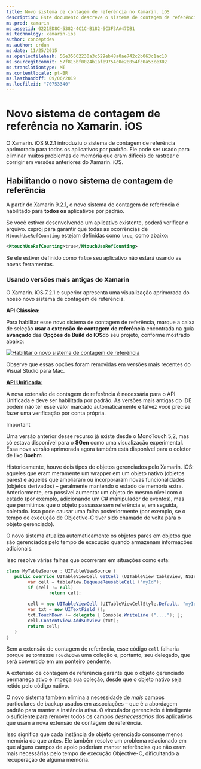```yaml
---
title: Novo sistema de contagem de referência no Xamarin. iOS
description: Este documento descreve o sistema de contagem de referência aprimorada do Xamarin, habilitado em todos os aplicativos Xamarin. iOS por padrão.
ms.prod: xamarin
ms.assetid: 0221ED8C-5382-4C1C-B182-6C3F3AA47DB1
ms.technology: xamarin-ios
author: conceptdev
ms.author: crdun
ms.date: 11/25/2015
ms.openlocfilehash: 56e35662230a3c529eb48a0ae742c2b063c1ac10
ms.sourcegitcommit: 57f815bf0024b1afe9754c0e28054fc0a53ce302
ms.translationtype: MT
ms.contentlocale: pt-BR
ms.lasthandoff: 09/06/2019
ms.locfileid: "70753340"
---
```

# <a name="new-reference-counting-system-in-xamarinios"></a>Novo sistema de contagem de referência no Xamarin. iOS

O Xamarin. iOS 9.2.1 introduziu o sistema de contagem de referência aprimorado para todos os aplicativos por padrão. Ele pode ser usado para eliminar muitos problemas de memória que eram difíceis de rastrear e corrigir em versões anteriores do Xamarin. iOS.

## <a name="enabling-the-new-reference-counting-system"></a>Habilitando o novo sistema de contagem de referência

A partir do Xamarin 9.2.1, o novo sistema de contagem de referência é habilitado para **todos os** aplicativos por padrão.

Se você estiver desenvolvendo um aplicativo existente, poderá verificar o arquivo. csproj para garantir que todas as ocorrências de `MtouchUseRefCounting` estejam definidas como `true`, como abaixo:

```xml
<MtouchUseRefCounting>true</MtouchUseRefCounting>
```

Se ele estiver definido como `false` seu aplicativo não estará usando as novas ferramentas.

### <a name="using-older-versions-of-xamarin"></a>Usando versões mais antigas do Xamarin

O Xamarin. iOS 7.2.1 e superior apresenta uma visualização aprimorada do nosso novo sistema de contagem de referência.

**API Clássica:**

Para habilitar esse novo sistema de contagem de referência, marque a caixa de seleção **usar a extensão de contagem de referência** encontrada na guia **avançado** das **Opções de Build do IOS**do seu projeto, conforme mostrado abaixo: 

[![](newrefcount-images/image1.png "Habilitar o novo sistema de contagem de referência")](newrefcount-images/image1.png#lightbox)

Observe que essas opções foram removidas em versões mais recentes do Visual Studio para Mac.

 **[API Unificada:](~/cross-platform/macios/unified/index.md)**

 A nova extensão de contagem de referência é necessária para o API Unificada e deve ser habilitada por padrão. As versões mais antigas do IDE podem não ter esse valor marcado automaticamente e talvez você precise fazer uma verificação por conta própria.

> [!IMPORTANT]
> Uma versão anterior desse recurso já existe desde o MonoTouch 5,2, mas só estava disponível para o **SGen** como uma visualização experimental. Essa nova versão aprimorada agora também está disponível para o coletor de lixo **Boehm** .

Historicamente, houve dois tipos de objetos gerenciados pelo Xamarin. iOS: aqueles que eram meramente um wrapper em um objeto nativo (objetos pares) e aqueles que ampliaram ou incorporaram novas funcionalidades (objetos derivados) – geralmente mantendo o estado de memória extra. Anteriormente, era possível aumentar um objeto de mesmo nível com o estado (por exemplo, adicionando um C# manipulador de eventos), mas que permitimos que o objeto passasse sem referência e, em seguida, coletado. Isso pode causar uma falha posteriormente (por exemplo, se o tempo de execução de Objective-C tiver sido chamado de volta para o objeto gerenciado).

O novo sistema atualiza automaticamente os objetos pares em objetos que são gerenciados pelo tempo de execução quando armazenam informações adicionais.

Isso resolve várias falhas que ocorreram em situações como esta:

```csharp
class MyTableSource : UITableViewSource {
   public override UITableViewCell GetCell (UITableView tableView, NSIndexPath indexPath) {
        var cell = tableView.DequeueReusableCell ("myId");
        if (cell != null)
                return cell;

        cell = new UITableViewCell (UITableViewCellStyle.Default, "myId");
        var txt = new UITextField ();
        txt.TouchDown += delegate { Console.WriteLine ("...."); };
        cell.ContentView.AddSubview (txt);
        return cell;
   }
}
```

Sem a extensão de contagem de referência, esse código `cell` falharia porque se tornasse `TouchDown` uma coleção e, portanto, seu delegado, que será convertido em um ponteiro pendente.

A extensão de contagem de referência garante que o objeto gerenciado permaneça ativo e impeça sua coleção, desde que o objeto nativo seja retido pelo código nativo.

O novo sistema também elimina a necessidade de *mais* campos particulares de backup usados em associações – que é a abordagem padrão para manter a instância ativa. O vinculador gerenciado é inteligente o suficiente para remover todos os campos *desnecessários* dos aplicativos que usam a nova extensão de contagem de referência.

Isso significa que cada instância de objeto gerenciado consome menos memória do que antes. Ele também resolve um problema relacionado em que alguns campos de apoio poderiam manter referências que não eram mais necessárias pelo tempo de execução Objective-C, dificultando a recuperação de alguma memória.
